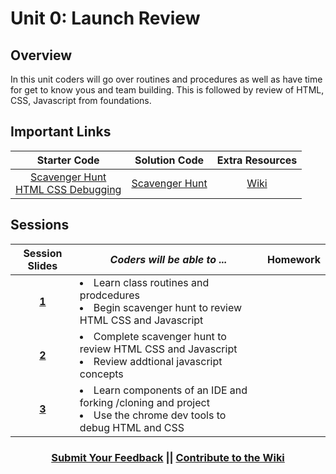 # Unit 0: Launch Review

## Overview
In this unit coders will go over routines and procedures as well as have time for get to know yous and team building. This is followed by review of HTML, CSS, Javascript from foundations.

## Important Links
|  Starter Code | Solution Code  | Extra Resources |
|:-------:|:-------:|:-------:|
|[Scavenger Hunt](https://github.com/ScriptEdcurriculum/advanced_scavengerhunt_startercode)<br>[HTML CSS Debugging](https://github.com/ScriptEdcurriculum/advanced_htmlcssdebugging_startercode)|[Scavenger Hunt](https://github.com/ScriptEdcurriculum/advanced_scavengerhunt_solution) |  [Wiki]()       |

## Sessions 
|Session Slides|*Coders will be able to ...*|Homework|
|:-------:|-------|:-------|
|[**1**](https://docs.google.com/presentation/d/18TiH7DVAUsQ3G9cDqkcX1QK1gkOlbT_fSQtXfOu4O3o/edit#slide=id.g24b294ee22_0_339)|<li>Learn class routines and prodcedures</li> <li>Begin scavenger hunt to review HTML CSS and Javascript</li> ||
|[**2**](https://docs.google.com/presentation/d/18TiH7DVAUsQ3G9cDqkcX1QK1gkOlbT_fSQtXfOu4O3o/edit#slide=id.g24b294ee22_0_553)|<li>Complete scavenger hunt to review HTML CSS and Javascript </li> <li>Review addtional javascript concepts</li> ||
|[**3**](https://docs.google.com/presentation/d/18TiH7DVAUsQ3G9cDqkcX1QK1gkOlbT_fSQtXfOu4O3o/edit#slide=id.g24b294ee22_0_386)|<li>Learn components of an IDE and forking /cloning and project</li> <li>Use the chrome dev tools to debug HTML and CSS</li> ||

<h3 align="center"><a href="https://docs.google.com/forms/d/e/1FAIpQLSdmoYjRk6tqJHI5Y1ELjOZ7tiYj58dmoIBEeUaXK5ciIdljIg/viewform">Submit Your Feedback</a> || <a href="https://github.com/ScriptEdcurriculum/curriculum17-18/wiki/2.-Advanced#unit-0-review">Contribute to the Wiki</a></h3>

